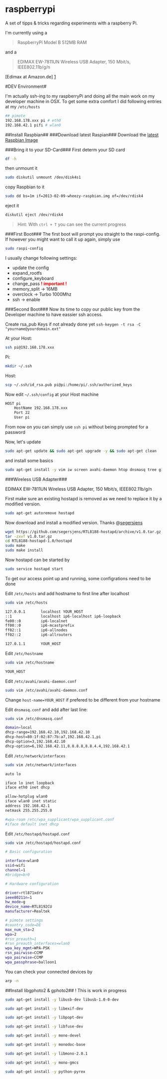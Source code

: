 raspberrypi
===========

A set of tipps &amp; tricks regarding experiments with a raspberry Pi.

I'm currently using a 
> RaspberryPi Model B 512MB RAM 

and a 

> EDIMAX EW-7811UN Wireless USB Adapter, 150 Mbit/s, IEEE802.11b/g/n 

[Edimax at Amazon.de] [1]


#DEV Environment#

I'm actually ssh-ing to my raspberryPi and doing all the main work on my developer machine in OSX. 
To get some extra comfort I did following entries at my ```/etc/hosts```
```bash
## pimote
192.168.178.xxx pi # eth0
192.168.42.1 pifi # wlan0
```

##Install Raspbian##
###Download latest Raspian###
Download the [latest Raspbian Image]

###Bring it to your SD-Card###
First determ your SD card
```sh
df -h
```
then unmount it
```bash
sudo diskutil unmount /dev/disk4s1
```
copy Raspbian to it
```bash
sudo dd bs=1m if=2013-02-09-wheezy-raspbian.img of=/dev/rdisk4
```
eject it
```bash
diskutil eject /dev/rdisk4
```
> Hint: With ```ctrl + T``` you can see the current progress
    

###First Boot###
The first boot will prompt you straight to the raspi-config. If however you might want to call it up again, simply use 
```sh
sudo raspi-config
```
I usually change following settings:
  * update the config
  * expand_rootfs
  * configure_keyboard
  * change_pass <b style="color:red">! important !</b>
  * memory_split -> 16MB
  * overclock -> Turbo 1000Mhz
  * ssh -> enable
  

###Second Boot###
Now its time to copy our public key from the Developer machine to have eassier ssh access.

Create rsa_pub Keys if not already done yet ```ssh-keygen -t rsa -C "yourname@yourdomain.ext"```
	
At your Host: 
```sh 
ssh pi@192.168.178.xxx
```
Pi: 
```sh 
mkdir ~/.ssh
```
Host: 
```sh
scp ~/.ssh/id_rsa.pub pi@pi:/home/pi/.ssh/authorized_keys
```

Now edit ```~/.ssh/config``` at your Host machine
```bash
HOST pi
	HostName 192.168.178.xxx
	Port 22
	User pi
```
	
From now on you can simply use ```ssh pi``` without being prompted for a password
	
Now, let's update
```bash
sudo apt-get update && sudo apt-get upgrade -y && sudo apt-get clean
```
and install some basics
```bash
sudo apt-get install -y vim iw screen avahi-daemon htop dnsmasq tree git-core	
```

###Wireless USB Adapter###
  
EDIMAX EW-7811UN Wireless USB Adapter, 150 Mbit/s, IEEE802.11b/g/n 

First make sure an existing hostapd is removed as we need to replace it by a modified version.
```bash
sudo apt-get autoremove hostapd
```
Now download and install a modified version. Thanks @[segersjens]
```bash
wget https://github.com/segersjens/RTL8188-hostapd/archive/v1.0.tar.gz
tar -zxvf v1.0.tar.gz
cd RTL8188-hostapd-1.0/hostapd
sudo make
sudo make install
```
Now hostapd can be started by
```bash
sudo service hostapd start
```
To get our access point up and running, some configrations need to be done

Edit ```/etc/hosts``` and add hostname to first line after localhost
```bash
sudo vim /etc/hosts
```
```bash
127.0.0.1       localhost YOUR_HOST
::1             localhost ip6-localhost ip6-loopback
fe00::0         ip6-localnet
ff00::0         ip6-mcastprefix
ff02::1         ip6-allnodes
ff02::2         ip6-allrouters

127.0.1.1       YOUR_HOST    
```
Edit ```/etc/hostname```
```bash
sudo vim /etc/hostname
```
```bash
YOUR_HOST
```
	
Edit ```/etc/avahi/avahi-daemon.conf```
```bash
sudo vim /etc/avahi/avahi-daemon.conf
```
Change ```host-name=YOUR_HOST``` if prefered to be different from your hostname

Edit ```dnsmasq.conf``` and add after last line:
```bash
sudo vim /etc/dnsmasq.conf
```
```bash
domain=local
dhcp-range=192.168.42.10,192.168.42.10
dhcp-host=80:1f:02:87:7b:a7,192.168.42.1,pi
dhcp-option=3,192.168.42.10
dhcp-option=6,192.168.42.11,8.8.8.8,8.8.4.4,192.168.42.1
```
	
Edit ```/etc/network/interfaces```
```bash
sudo vim /etc/network/interfaces
```
```bash
auto lo

iface lo inet loopback
iface eth0 inet dhcp

allow-hotplug wlan0
iface wlan0 inet static
address 192.168.42.1
netmask 255.255.255.0

#wpa-roam /etc/wpa_supplicant/wpa_supplicant.conf
#iface default inet dhcp
```
	
Edit ```/etc/hostapd/hostapd.conf```
```bash
sudo vim /etc/hostapd/hostapd.conf
```
```bash
# Basic configuration

interface=wlan0
ssid=wifi
channel=1
#bridge=br0

# Hardware configuration

driver=rtl871xdrv
ieee80211n=1
hw_mode=g
device_name=RTL8192CU
manufacturer=Realtek

# pimote settings
#country_code=DE
max_num_sta=2
wpa=2
#rsn_preauth=1
#rsn_preauth_interfaces=wlan0
wpa_key_mgmt=WPA-PSK
rsn_pairwise=CCMP
wpa_pairwise=CCMP
wpa_passphrase=balloon1
```
You can check your connected devices by 
```bash
arp -n
```

##Install libgphoto2 & gphoto2##
! This is work in progress
```bash
sudo apt-get install -y libusb-dev libusb-1.0-0-dev 
```

```bash
sudo apt-get install -y libexif-dev
```

```bash
sudo apt-get install -y libpopt-dev
```

```bash
sudo apt-get install -y libfuse-dev
```

```bash
sudo apt-get install -y mono-devel
```

```bash
sudo apt-get install -y monodoc-base
```

```bash
sudo apt-get install -y libmono-2.0.1
```

```bash
sudo apt-get install -y mono-gmcs
```

```bash
sudo apt-get install -y python-pyrex
```


[1]:http://www.amazon.de/EDIMAX-EW-7811UN-Wireless-Adapter-IEEE802-11b/dp/B003MTTJOY/ref=sr_1_1?s=computers&ie=UTF8&qid=1388835255&sr=1-1&keywords=edimax+ew-7811un
[segersjens]:[http://jenssegers.be/blog/43/Realtek-RTL8188-based-access-point-on-Raspberry-Pi]
[latest Raspbian image]:[http://downloads.raspberrypi.org/raspbian_latest]
